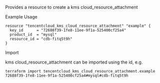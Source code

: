 Provides a resource to create a kms cloud_resource_attachment

Example Usage

```hcl
resource "tencentcloud_kms_cloud_resource_attachment" "example" {
  key_id      = "72688f39-1fe8-11ee-9f1a-525400cf25a4"
  product_id  = "mysql"
  resource_id = "cdb-fitq5t9h"
}
```

Import

kms cloud_resource_attachment can be imported using the id, e.g.

```
terraform import tencentcloud_kms_cloud_resource_attachment.example 72688f39-1fe8-11ee-9f1a-525400cf25a4#mysql#cdb-fitq5t9h
```